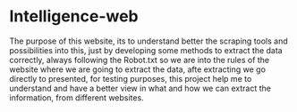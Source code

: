 # Intelligence-web

The purpose of this website, its to understand better the scraping tools and possibilities into this, just by developing some methods to extract the data correctly, 
always following the Robot.txt so we are into the rules of the website where we are going to extract the data, afte extracting we go directly to presented, 
for testing purposes, this project help me to understand and have a better view in what and how we can extract the information, from different websites.

